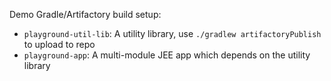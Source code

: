 Demo Gradle/Artifactory build setup:
* `playground-util-lib`: A utility library, use `./gradlew artifactoryPublish` to upload to repo
* `playground-app`: A multi-module JEE app which depends on the utility library

